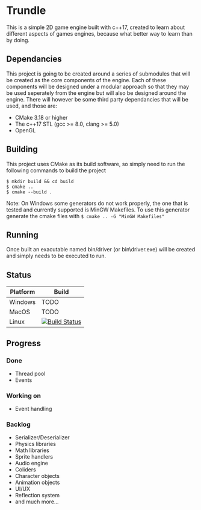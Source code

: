 # Trundle
This is a simple 2D game engine built with c++17, created to learn about different aspects of games engines, because what better way to learn than by doing.

## Dependancies
This project is going to be created around a series of submodules that will be created as the core components of the engine. Each of these components will be designed under a modular approach so that they may be used seperately from the engine but will also be designed around the engine.
There will however be some third party dependancies that will be used, and those are:
* CMake 3.18 or higher
* The c++17 STL (gcc >= 8.0, clang >= 5.0)
* OpenGL
<!--* One of Vulkan, DirectX12, and Metal
* One of OpenCL and Cuda
* TODO: Find something that can handle networking and something that can handle audio-->

## Building
This project uses CMake as its build software, so simply need to run the following commands to build the project
```
$ mkdir build && cd build
$ cmake ..
$ cmake --build .
```

Note: On Windows some generators do not work properly, the one that is tested and currently supported is MinGW Makefiles. To use this generator generate the cmake files with `$ cmake .. -G "MinGW Makefiles"`

## Running
Once built an exacutable named bin/driver (or bin\driver.exe) will be created and simply needs to be executed to run.

## Status
| Platform | Build |
| --- | --- |
| Windows | TODO |
| MacOS | TODO |
| Linux | [![Build Status](https://cloud.drone.io/api/badges/zacharyselk/Trundle/status.svg)](https://cloud.drone.io/zacharyselk/Trundle) |

## Progress
### Done
* Thread pool
* Events

### Working on
* Event handling

### Backlog
* Serializer/Deserializer
* Physics libraries
* Math libraries
* Sprite handlers
* Audio engine
* Coliders
* Character objects
* Animation objects
* UI/UX
* Reflection system
* and much more...

